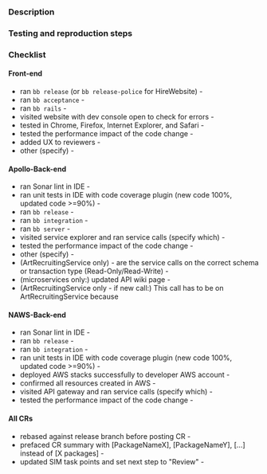 ### Description
 
<INSERT DETAILS>
 
### Testing and reproduction steps
 
<DESCRIBE TESTING PROCESS>
 
### Checklist
 
#### Front-end
 
* ran `bb release` (or `bb release-police` for HireWebsite) -
* ran `bb acceptance` -
* ran `bb rails` -
* visited website with dev console open to check for errors -
* tested in Chrome, Firefox, Internet Explorer, and Safari -
* tested the performance impact of the code change -
* added UX to reviewers -
* other (specify) -
 
#### Apollo-Back-end
 
* ran Sonar lint in IDE -
* ran unit tests in IDE with code coverage plugin (new code 100%, updated code >=90%) -
* ran `bb release` -
* ran `bb integration` -
* ran `bb server` -
* visited service explorer and ran service calls (specify which) -
* tested the performance impact of the code change -
* other (specify) -
* (ArtRecruitingService only) - are the service calls on the correct schema or transaction type (Read-Only/Read-Write) -
* (microservices only:) updated API wiki page -
* (ArtRecruitingService only - if new call:) This call has to be on ArtRecruitingService because <insert reason here>

#### NAWS-Back-end

* ran Sonar lint in IDE -
* ran `bb release` -
* ran `bb integration` -
* ran unit tests in IDE with code coverage plugin (new code 100%, updated code >=90%) -
* deployed AWS stacks successfully to developer AWS account - 
* confirmed all resources created in AWS - 
* visited API gateway and ran service calls (specify which) - 
* tested the performance impact of the code change - 

#### All CRs
 
* rebased against release branch before posting CR -
* prefaced CR summary with [PackageNameX], [PackageNameY], [...] instead of [X packages] -
* updated SIM task points and set next step to "Review" -
